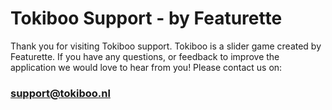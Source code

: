 # Tokiboo Support - by Featurette 

Thank you for visiting Tokiboo support. Tokiboo is a slider game created by Featurette. If you have any questions, or feedback to improve the application we would love to hear from you! Please contact us on:

### support@tokiboo.nl

